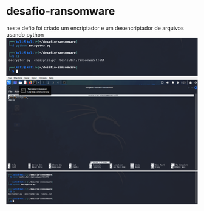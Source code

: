 # desafio-ransomware

neste defio foi criado um encriptador e um desencriptador de arquivos usando python
<img src="./assets/Screenshot from 2024-01-04 10-23-15.png" alt="img1">
<img src="./assets/Screenshot from 2024-01-04 10-25-20.png" alt="img2">
<img src="./assets/Screenshot from 2024-01-04 10-25-57.png" alt="img3">
